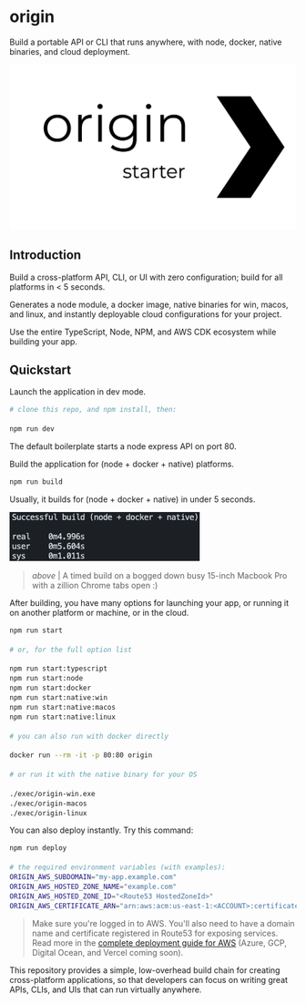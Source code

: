 # origin

Build a portable API or CLI that runs anywhere, with node, docker, native binaries, and cloud deployment.

![Origin logo](./logo.png)

## Introduction

Build a cross-platform API, CLI, or UI with zero configuration; build for all platforms in < 5 seconds.

Generates a node module, a docker image, native binaries for win, macos, and linux, and instantly 
deployable cloud configurations for your project.

Use the entire TypeScript, Node, NPM, and AWS CDK ecosystem while building your app.

## Quickstart

Launch the application in dev mode.

```bash
# clone this repo, and npm install, then:

npm run dev
```

The default boilerplate starts a node express API on port 80.

Build the application for (node + docker + native) platforms.

```bash
npm run build
```

Usually, it builds for (node + docker + native) in under 5 seconds. 

![Screenshot of a timed build](./time.png)

> *above* | A timed build on a bogged down busy 15-inch Macbook Pro with a zillion Chrome tabs open :)

After building, you have many options for launching your app, or
running it on another platform or machine, or in the cloud.

```bash
npm run start

# or, for the full option list

npm run start:typescript
npm run start:node
npm run start:docker
npm run start:native:win
npm run start:native:macos
npm run start:native:linux

# you can also run with docker directly

docker run --rm -it -p 80:80 origin

# or run it with the native binary for your OS

./exec/origin-win.exe
./exec/origin-macos
./exec/origin-linux
```

You can also deploy instantly. Try this command:

```bash
npm run deploy

# the required environment variables (with examples):
ORIGIN_AWS_SUBDOMAIN="my-app.example.com"
ORIGIN_AWS_HOSTED_ZONE_NAME="example.com"
ORIGIN_AWS_HOSTED_ZONE_ID="<Route53 HostedZoneId>"
ORIGIN_AWS_CERTIFICATE_ARN="arn:aws:acm:us-east-1:<ACCOUNT>:certificate/<ID>"
```

> Make sure you're logged in to AWS.
> You'll also need to have a domain name and certificate
> registered in Route53 for exposing services. Read more in
> the [complete deployment guide for AWS](./aws.md)
> (Azure, GCP, Digital Ocean, and Vercel coming soon).

This repository provides a simple, low-overhead build chain for
creating cross-platform applications, so that developers can focus
on writing great APIs, CLIs, and UIs that can run virtually anywhere.
